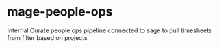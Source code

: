 # mage-people-ops
Internal Curate people ops pipeline connected to sage to pull timesheets from filter based on projects 

